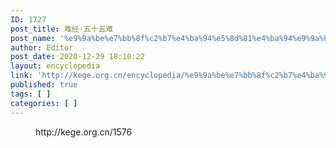 ```yaml
---
ID: 1727
post_title: 难经·五十五难
post_name: '%e9%9a%be%e7%bb%8f%c2%b7%e4%ba%94%e5%8d%81%e4%ba%94%e9%9a%be'
author: Editor
post_date: 2020-12-29 18:10:22
layout: encyclopedia
link: 'http://kege.org.cn/encyclopedia/%e9%9a%be%e7%bb%8f%c2%b7%e4%ba%94%e5%8d%81%e4%ba%94%e9%9a%be'
published: true
tags: [ ]
categories: [ ]
---
```

<!-- wp:embed {"url":"http://kege.org.cn/1576","type":"wp-embed","providerNameSlug":"kege-org-cn","className":""} -->
<figure class="wp-block-embed is-type-wp-embed is-provider-kege-org-cn wp-block-embed-kege-org-cn"><div class="wp-block-embed__wrapper">
http://kege.org.cn/1576
</div></figure>
<!-- /wp:embed -->